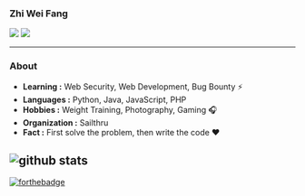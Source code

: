 ### Zhi Wei Fang
[![](https://img.shields.io/badge/LinkedIn-fangzway-blue)](https://www.linkedin.com/in/fangzway/)
[![](https://img.shields.io/badge/Gmail-fang.zway%40gmail.com-red)](mailto:fang.zway@gmail.com)

---------------------------------------------------------------------------------------------------------------------------------------------------------------------------------
### About

-  **Learning :** Web Security, Web Development, Bug Bounty :zap: 	
-  **Languages :** Python, Java, JavaScript, PHP
-  **Hobbies :** Weight Training, Photography, Gaming :headphones:
-  **Organization :** Sailthru
-  **Fact :** First solve the problem, then write the code :heart: 

![github stats](https://github-readme-stats.vercel.app/api?username=Layzhi&show_icons=true)
---------------------------------------------------------------------------------------------------------------------------------------------------------------------------------

[![forthebadge](https://forthebadge.com/images/badges/built-with-love.svg)](https://forthebadge.com)
